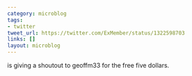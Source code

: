 ```yaml
---
category: microblog
tags:
- twitter
tweet_url: https://twitter.com/ExMember/status/1322598703
links: []
layout: microblog
---
```

is giving a shoutout to geoffm33 for the free five dollars.
